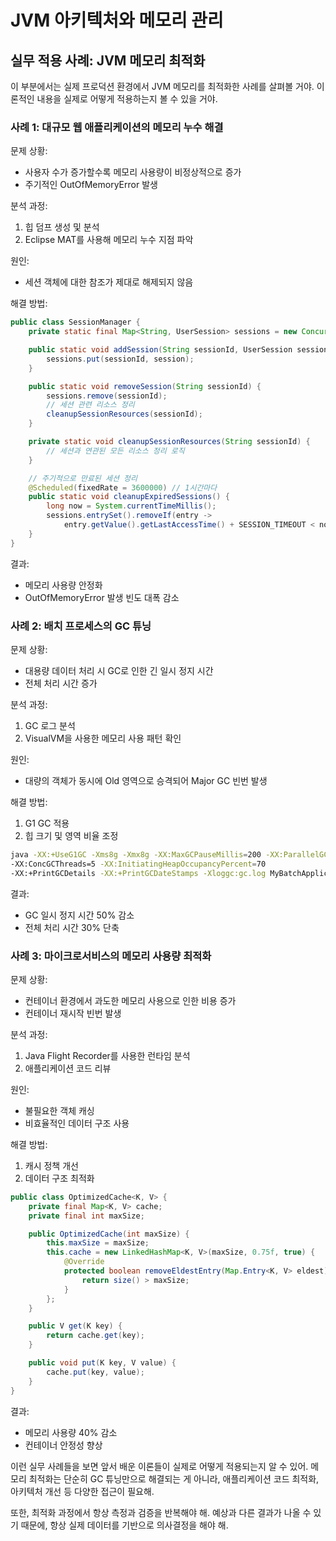 # JVM 아키텍처와 메모리 관리

## 실무 적용 사례: JVM 메모리 최적화

이 부분에서는 실제 프로덕션 환경에서 JVM 메모리를 최적화한 사례를 살펴볼 거야. 이론적인 내용을 실제로 어떻게 적용하는지 볼 수 있을 거야.

### 사례 1: 대규모 웹 애플리케이션의 메모리 누수 해결

문제 상황:

- 사용자 수가 증가할수록 메모리 사용량이 비정상적으로 증가
- 주기적인 OutOfMemoryError 발생

분석 과정:

1. 힙 덤프 생성 및 분석
2. Eclipse MAT를 사용해 메모리 누수 지점 파악

원인:

- 세션 객체에 대한 참조가 제대로 해제되지 않음

해결 방법:

```java
public class SessionManager {
    private static final Map<String, UserSession> sessions = new ConcurrentHashMap<>();

    public static void addSession(String sessionId, UserSession session) {
        sessions.put(sessionId, session);
    }

    public static void removeSession(String sessionId) {
        sessions.remove(sessionId);
        // 세션 관련 리소스 정리
        cleanupSessionResources(sessionId);
    }

    private static void cleanupSessionResources(String sessionId) {
        // 세션과 연관된 모든 리소스 정리 로직
    }

    // 주기적으로 만료된 세션 정리
    @Scheduled(fixedRate = 3600000) // 1시간마다
    public static void cleanupExpiredSessions() {
        long now = System.currentTimeMillis();
        sessions.entrySet().removeIf(entry -> 
            entry.getValue().getLastAccessTime() + SESSION_TIMEOUT < now);
    }
}
```

결과:

- 메모리 사용량 안정화
- OutOfMemoryError 발생 빈도 대폭 감소

### 사례 2: 배치 프로세스의 GC 튜닝

문제 상황:

- 대용량 데이터 처리 시 GC로 인한 긴 일시 정지 시간
- 전체 처리 시간 증가

분석 과정:

1. GC 로그 분석
2. VisualVM을 사용한 메모리 사용 패턴 확인

원인:

- 대량의 객체가 동시에 Old 영역으로 승격되어 Major GC 빈번 발생

해결 방법:

1. G1 GC 적용
2. 힙 크기 및 영역 비율 조정

```bash
java -XX:+UseG1GC -Xms8g -Xmx8g -XX:MaxGCPauseMillis=200 -XX:ParallelGCThreads=20 
-XX:ConcGCThreads=5 -XX:InitiatingHeapOccupancyPercent=70 
-XX:+PrintGCDetails -XX:+PrintGCDateStamps -Xloggc:gc.log MyBatchApplication
```

결과:

- GC 일시 정지 시간 50% 감소
- 전체 처리 시간 30% 단축

### 사례 3: 마이크로서비스의 메모리 사용량 최적화

문제 상황:

- 컨테이너 환경에서 과도한 메모리 사용으로 인한 비용 증가
- 컨테이너 재시작 빈번 발생

분석 과정:

1. Java Flight Recorder를 사용한 런타임 분석
2. 애플리케이션 코드 리뷰

원인:

- 불필요한 객체 캐싱
- 비효율적인 데이터 구조 사용

해결 방법:

1. 캐시 정책 개선
2. 데이터 구조 최적화

```java
public class OptimizedCache<K, V> {
    private final Map<K, V> cache;
    private final int maxSize;

    public OptimizedCache(int maxSize) {
        this.maxSize = maxSize;
        this.cache = new LinkedHashMap<K, V>(maxSize, 0.75f, true) {
            @Override
            protected boolean removeEldestEntry(Map.Entry<K, V> eldest) {
                return size() > maxSize;
            }
        };
    }

    public V get(K key) {
        return cache.get(key);
    }

    public void put(K key, V value) {
        cache.put(key, value);
    }
}
```

결과:

- 메모리 사용량 40% 감소
- 컨테이너 안정성 향상

이런 실무 사례들을 보면 앞서 배운 이론들이 실제로 어떻게 적용되는지 알 수 있어. 메모리 최적화는 단순히 GC 튜닝만으로 해결되는 게 아니라, 애플리케이션 코드 최적화, 아키텍처 개선 등 다양한 접근이 필요해.

또한, 최적화 과정에서 항상 측정과 검증을 반복해야 해. 예상과 다른 결과가 나올 수 있기 때문에, 항상 실제 데이터를 기반으로 의사결정을 해야 해.
